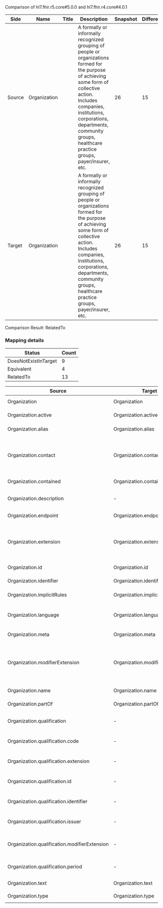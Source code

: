 Comparison of hl7.fhir.r5.core#5.0.0 and hl7.fhir.r4.core#4.0.1

| Side | Name | Title | Description | Snapshot | Differential |
| --- | --- | --- | --- | --- | --- |
| Source | Organization |  | A formally or informally recognized grouping of people or organizations formed for the purpose of achieving some form of collective action.  Includes companies, institutions, corporations, departments, community groups, healthcare practice groups, payer/insurer, etc. | 26 | 15 |
| Target | Organization |  | A formally or informally recognized grouping of people or organizations formed for the purpose of achieving some form of collective action.  Includes companies, institutions, corporations, departments, community groups, healthcare practice groups, payer/insurer, etc. | 26 | 15 |


Comparison Result: RelatedTo


### Mapping details

| Status | Count |
| ------ | ----- |
DoesNotExistInTarget | 9 |
Equivalent | 4 |
RelatedTo | 13 |


| Source | Target | Status | Message |
| ------ | ------ | ------ | ------- |
| Organization | Organization | Equivalent | R5 `Organization` maps as Equivalent to R4 `Organization` |
| Organization.active | Organization.active | Equivalent | R5 `Organization.active` maps as Equivalent to R4 `Organization.active` |
| Organization.alias | Organization.alias | Equivalent | R5 `Organization.alias` maps as Equivalent to R4 `Organization.alias` |
| Organization.contact | Organization.contact | SourceIsBroaderThanTarget | R5 `Organization.contact` maps as SourceIsBroaderThanTarget to R4 `Organization.contact` - contact has change due to type change: R5 contact ExtendedContactDetail has no equivalent or mapped type in R4 contact |
| Organization.contained | Organization.contained | Equivalent | R5 `Organization.contained` maps as Equivalent to R4 `Organization.contained` |
| Organization.description | - | DoesNotExistInTarget | R5 `Organization.description` does not appear in the target and has no mapping for `Organization`. |
| Organization.endpoint | Organization.endpoint | Equivalent | R5 `Organization.endpoint` maps as Equivalent to R4 `Organization.endpoint` |
| Organization.extension | Organization.extension | SourceIsBroaderThanTarget | R5 `Organization.extension` maps as SourceIsBroaderThanTarget to R4 `Organization.extension` - extension has change due to type change: R5 `extension` `Extension` maps as SourceIsBroaderThanTarget for R4 `extension` |
| Organization.id | Organization.id | Equivalent | R5 `Organization.id` maps as Equivalent to R4 `Organization.id` |
| Organization.identifier | Organization.identifier | Equivalent | R5 `Organization.identifier` maps as Equivalent to R4 `Organization.identifier` |
| Organization.implicitRules | Organization.implicitRules | Equivalent | R5 `Organization.implicitRules` maps as Equivalent to R4 `Organization.implicitRules` |
| Organization.language | Organization.language | RelatedTo | R5 `Organization.language` maps as RelatedTo to R4 `Organization.language` - language changed the binding strength from Required to Preferred |
| Organization.meta | Organization.meta | Equivalent | R5 `Organization.meta` maps as Equivalent to R4 `Organization.meta` |
| Organization.modifierExtension | Organization.modifierExtension | SourceIsBroaderThanTarget | R5 `Organization.modifierExtension` maps as SourceIsBroaderThanTarget to R4 `Organization.modifierExtension` - modifierExtension has change due to type change: R5 `modifierExtension` `Extension` maps as SourceIsBroaderThanTarget for R4 `modifierExtension` |
| Organization.name | Organization.name | Equivalent | R5 `Organization.name` maps as Equivalent to R4 `Organization.name` |
| Organization.partOf | Organization.partOf | Equivalent | R5 `Organization.partOf` maps as Equivalent to R4 `Organization.partOf` |
| Organization.qualification | - | DoesNotExistInTarget | R5 `Organization.qualification` does not appear in the target and has no mapping for `Organization`. |
| Organization.qualification.code | - | DoesNotExistInTarget | R5 `Organization.qualification.code` does not appear in the target and has no mapping for `Organization`. |
| Organization.qualification.extension | - | DoesNotExistInTarget | R5 `Organization.qualification.extension` does not appear in the target and has no mapping for `Organization`. |
| Organization.qualification.id | - | DoesNotExistInTarget | R5 `Organization.qualification.id` does not appear in the target and has no mapping for `Organization`. |
| Organization.qualification.identifier | - | DoesNotExistInTarget | R5 `Organization.qualification.identifier` does not appear in the target and has no mapping for `Organization`. |
| Organization.qualification.issuer | - | DoesNotExistInTarget | R5 `Organization.qualification.issuer` does not appear in the target and has no mapping for `Organization`. |
| Organization.qualification.modifierExtension | - | DoesNotExistInTarget | R5 `Organization.qualification.modifierExtension` does not appear in the target and has no mapping for `Organization`. |
| Organization.qualification.period | - | DoesNotExistInTarget | R5 `Organization.qualification.period` does not appear in the target and has no mapping for `Organization`. |
| Organization.text | Organization.text | Equivalent | R5 `Organization.text` maps as Equivalent to R4 `Organization.text` |
| Organization.type | Organization.type | Equivalent | R5 `Organization.type` maps as Equivalent to R4 `Organization.type` |

